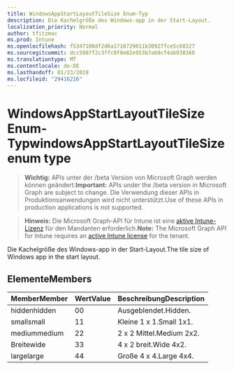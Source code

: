 ```yaml
---
title: WindowsAppStartLayoutTileSize Enum-Typ
description: Die Kachelgröße des Windows-app in der Start-Layout.
localization_priority: Normal
author: tfitzmac
ms.prod: Intune
ms.openlocfilehash: f5347108df2d6a1716729011b30927fce5c68327
ms.sourcegitcommit: dcc5907f2c3ffc0f0e82e953b7ab9cf4ab938360
ms.translationtype: MT
ms.contentlocale: de-DE
ms.lasthandoff: 01/23/2019
ms.locfileid: "29416216"
---
```

# <a name="windowsappstartlayouttilesize-enum-type"></a><span data-ttu-id="c8db7-103">WindowsAppStartLayoutTileSize Enum-Typ</span><span class="sxs-lookup"><span data-stu-id="c8db7-103">windowsAppStartLayoutTileSize enum type</span></span>

> <span data-ttu-id="c8db7-104">**Wichtig:** APIs unter der /beta Version von Microsoft Graph werden können geändert.</span><span class="sxs-lookup"><span data-stu-id="c8db7-104">**Important:** APIs under the /beta version in Microsoft Graph are subject to change.</span></span> <span data-ttu-id="c8db7-105">Die Verwendung dieser APIs in Produktionsanwendungen wird nicht unterstützt.</span><span class="sxs-lookup"><span data-stu-id="c8db7-105">Use of these APIs in production applications is not supported.</span></span>

> <span data-ttu-id="c8db7-106">**Hinweis:** Die Microsoft Graph-API für Intune ist eine [aktive Intune-Lizenz](https://go.microsoft.com/fwlink/?linkid=839381) für den Mandanten erforderlich.</span><span class="sxs-lookup"><span data-stu-id="c8db7-106">**Note:** The Microsoft Graph API for Intune requires an [active Intune license](https://go.microsoft.com/fwlink/?linkid=839381) for the tenant.</span></span>

<span data-ttu-id="c8db7-107">Die Kachelgröße des Windows-app in der Start-Layout.</span><span class="sxs-lookup"><span data-stu-id="c8db7-107">The tile size of Windows app in the start layout.</span></span>

## <a name="members"></a><span data-ttu-id="c8db7-108">Elemente</span><span class="sxs-lookup"><span data-stu-id="c8db7-108">Members</span></span>
|<span data-ttu-id="c8db7-109">Member</span><span class="sxs-lookup"><span data-stu-id="c8db7-109">Member</span></span>|<span data-ttu-id="c8db7-110">Wert</span><span class="sxs-lookup"><span data-stu-id="c8db7-110">Value</span></span>|<span data-ttu-id="c8db7-111">Beschreibung</span><span class="sxs-lookup"><span data-stu-id="c8db7-111">Description</span></span>|
|:---|:---|:---|
|<span data-ttu-id="c8db7-112">hidden</span><span class="sxs-lookup"><span data-stu-id="c8db7-112">hidden</span></span>|<span data-ttu-id="c8db7-113">0</span><span class="sxs-lookup"><span data-stu-id="c8db7-113">0</span></span>|<span data-ttu-id="c8db7-114">Ausgeblendet.</span><span class="sxs-lookup"><span data-stu-id="c8db7-114">Hidden.</span></span>|
|<span data-ttu-id="c8db7-115">small</span><span class="sxs-lookup"><span data-stu-id="c8db7-115">small</span></span>|<span data-ttu-id="c8db7-116">1</span><span class="sxs-lookup"><span data-stu-id="c8db7-116">1</span></span>|<span data-ttu-id="c8db7-117">Kleine 1 x 1.</span><span class="sxs-lookup"><span data-stu-id="c8db7-117">Small 1x1.</span></span>|
|<span data-ttu-id="c8db7-118">medium</span><span class="sxs-lookup"><span data-stu-id="c8db7-118">medium</span></span>|<span data-ttu-id="c8db7-119">2</span><span class="sxs-lookup"><span data-stu-id="c8db7-119">2</span></span>|<span data-ttu-id="c8db7-120">2 x 2 Mittel.</span><span class="sxs-lookup"><span data-stu-id="c8db7-120">Medium 2x2.</span></span>|
|<span data-ttu-id="c8db7-121">Breite</span><span class="sxs-lookup"><span data-stu-id="c8db7-121">wide</span></span>|<span data-ttu-id="c8db7-122">3</span><span class="sxs-lookup"><span data-stu-id="c8db7-122">3</span></span>|<span data-ttu-id="c8db7-123">4 x 2 breit.</span><span class="sxs-lookup"><span data-stu-id="c8db7-123">Wide 4x2.</span></span>|
|<span data-ttu-id="c8db7-124">large</span><span class="sxs-lookup"><span data-stu-id="c8db7-124">large</span></span>|<span data-ttu-id="c8db7-125">4</span><span class="sxs-lookup"><span data-stu-id="c8db7-125">4</span></span>|<span data-ttu-id="c8db7-126">Große 4 x 4.</span><span class="sxs-lookup"><span data-stu-id="c8db7-126">Large 4x4.</span></span>|




